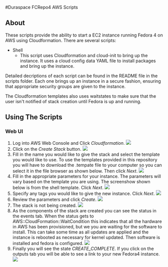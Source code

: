 #Duraspace FCRepo4 AWS Scripts

## About
These scripts provide the ability to start a EC2 instance running Fedora 4 on AWS using Cloudformation. There are several scripts: 

* Shell
  * This script uses Cloudformation and cloud-init to bring up the instance. It uses a cloud config data YAML file to install packages and bring up the instance. 

Detailed decriptions of each script can be found in the README file in the scripts folder. Each one brings up an instance in a secure fashion, ensuring that appropriate security groups are given to the instance. 

The Cloudformation templates also uses waitstates to make sure that the user isn't notified of stack creation until Fedora is up and running.

## Using The Scripts

### Web UI

1. Log into AWS Web Console and Click *Cloudformation*.
![](images/awsconsole.png?raw=true)
2. Click on the *Create Stack* button.
![](images/cloudformation.png?raw=true)
3. Fill in the name you would like to give the stack and select the template you would like to use. To use the templates provided in this repository you will have to download the .tempate file to your computer so you can select it in the file browser as shown below. Then click *Next*.
![](images/selecttemplate.png?raw=true)
3. Fill in the appropriate parameters for your instance. The parameters will vary based on the template you are using. The screenshow shown below is from the shell template. Click *Next*.
![](images/parameters.png?raw=true)
4. Specify any tags you would like to give the new instance. Click *Next*.
![](images/tags.png?raw=true)
5. Review the parameters and click *Create*.
![](images/review.png?raw=true)
6. The stack is not being created. 
![](images/creating.png?raw=true)
7. As the components of the stack are created you can see the status in the events tab. When the status gets to AWS::CloudFormation::WaitCondition this indicates that all the hardware in AWS has been provisioned, but we you are waiting for the software to install. This can take some time as all updates are applied and the instance is rebooted as necessary for kernel updated. Then software is installed and fedora is configured.
![](images/events.png?raw=true)
8. Finally you will see the state *CREATE_COMPLETE*. If you click on the outputs tab you will be able to see a link to your new Fedora4 instance. 
![](images/done.png?raw=true)
